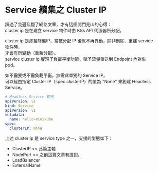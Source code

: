 # Service 續集之 Cluster IP

讀過了幾遍及翻了網路文章，才有這個開門見山的心得：  
cluster ip 是在建立 service 物件時由 K8s API 伺服器所分配。

cluster ip 是虛擬靜態IP，當被分配 IP 後就不再異動，除非刪除、重建 service 物件時，  
才會有所變動（重新分配）。  
service cluster ip 實現了負載平衡功能，賦予流量傳送到 Endpoint 內對象 pod。

如不需要或不需負載平衡，無需此單獨的 Service IP。  
可以經由指定 Cluster IP（spec.clusterIP）的值為 "None" 來創建 Headless Service。

```yaml
# Headless Service 範例
apiVersion: v1
kind: Service
apiVersion: v1
metadata:
  name: hello-minikube
spec:
  clusterIP: None
```

上述 cluster ip 是 service type 之一，支援的型態如下： 

* ClusterIP          &lt;&lt; 此篇主軸
* NodePort         &lt;&lt; 之前這篇文章有提到。 
* LoadBalancer 
* ExternalName

